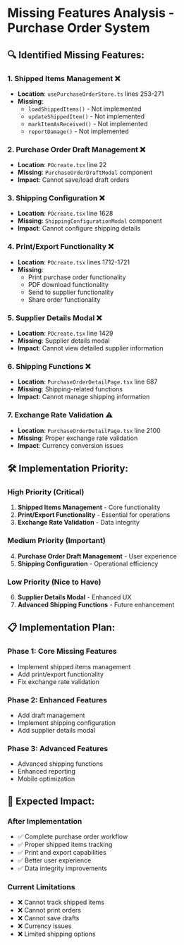 # Missing Features Analysis - Purchase Order System

## 🔍 **Identified Missing Features:**

### 1. **Shipped Items Management** ❌
- **Location**: `usePurchaseOrderStore.ts` lines 253-271
- **Missing**: 
  - `loadShippedItems()` - Not implemented
  - `updateShippedItem()` - Not implemented  
  - `markItemAsReceived()` - Not implemented
  - `reportDamage()` - Not implemented

### 2. **Purchase Order Draft Management** ❌
- **Location**: `POcreate.tsx` line 22
- **Missing**: `PurchaseOrderDraftModal` component
- **Impact**: Cannot save/load draft orders

### 3. **Shipping Configuration** ❌
- **Location**: `POcreate.tsx` line 1628
- **Missing**: `ShippingConfigurationModal` component
- **Impact**: Cannot configure shipping details

### 4. **Print/Export Functionality** ❌
- **Location**: `POcreate.tsx` lines 1712-1721
- **Missing**:
  - Print purchase order functionality
  - PDF download functionality
  - Send to supplier functionality
  - Share order functionality

### 5. **Supplier Details Modal** ❌
- **Location**: `POcreate.tsx` line 1429
- **Missing**: Supplier details modal
- **Impact**: Cannot view detailed supplier information

### 6. **Shipping Functions** ❌
- **Location**: `PurchaseOrderDetailPage.tsx` line 687
- **Missing**: Shipping-related functions
- **Impact**: Cannot manage shipping information

### 7. **Exchange Rate Validation** ⚠️
- **Location**: `PurchaseOrderDetailPage.tsx` line 2100
- **Missing**: Proper exchange rate validation
- **Impact**: Currency conversion issues

## 🛠️ **Implementation Priority:**

### **High Priority (Critical)**
1. **Shipped Items Management** - Core functionality
2. **Print/Export Functionality** - Essential for operations
3. **Exchange Rate Validation** - Data integrity

### **Medium Priority (Important)**
4. **Purchase Order Draft Management** - User experience
5. **Shipping Configuration** - Operational efficiency

### **Low Priority (Nice to Have)**
6. **Supplier Details Modal** - Enhanced UX
7. **Advanced Shipping Functions** - Future enhancement

## 📋 **Implementation Plan:**

### **Phase 1: Core Missing Features**
- Implement shipped items management
- Add print/export functionality
- Fix exchange rate validation

### **Phase 2: Enhanced Features**
- Add draft management
- Implement shipping configuration
- Add supplier details modal

### **Phase 3: Advanced Features**
- Advanced shipping functions
- Enhanced reporting
- Mobile optimization

## 🎯 **Expected Impact:**

### **After Implementation**
- ✅ Complete purchase order workflow
- ✅ Proper shipped items tracking
- ✅ Print and export capabilities
- ✅ Better user experience
- ✅ Data integrity improvements

### **Current Limitations**
- ❌ Cannot track shipped items
- ❌ Cannot print orders
- ❌ Cannot save drafts
- ❌ Currency issues
- ❌ Limited shipping options
